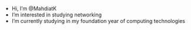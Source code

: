 -  Hi, I’m @MahdiatK
-  I’m interested in studying networking
-  I’m currently studying in my foundation year of computing technologies



<!---
MahdiatK/MahdiatK is a ✨ special ✨ repository because its `README.md` (this file) appears on your GitHub profile.
You can click the Preview link to take a look at your changes.
--->
